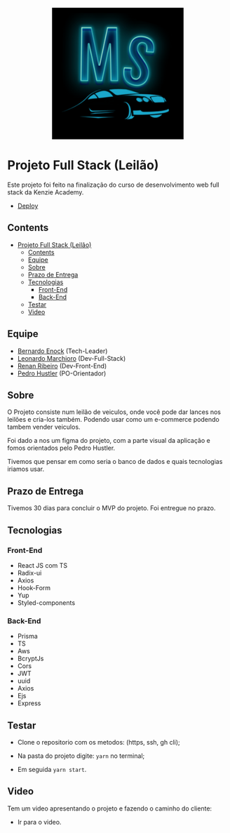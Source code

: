 <p align="center"><a href="https://motors17.vercel.app/" target="_blank"><img src="https://github.com/bernardoenock/motors17/blob/main/public/android-chrome-256x256.png?raw=true" width="300" alt="Logo Motorshop"></a></p>

# Projeto Full Stack (Leilão)

Este projeto foi feito na finalização do curso de desenvolvimento web full stack da Kenzie Academy.
- [Deploy](https://motors17.vercel.app/)

## Contents

- [Projeto Full Stack (Leilão)](#projeto-full-stack-leilão)
  - [Contents](#contents)
  - [Equipe](#equipe)
  - [Sobre](#sobre)
  - [Prazo de Entrega](#prazo-de-entrega)
  - [Tecnologias](#tecnologias)
    - [Front-End](#front-end)
    - [Back-End](#back-end)
  - [Testar](#testar)
  - [Video](#video)

## Equipe

- [Bernardo Enock](https://www.linkedin.com/in/bernardoenock/) (Tech-Leader)
- [Leonardo Marchioro](https://www.linkedin.com/in/leonardo-marchioro/) (Dev-Full-Stack)
- [Renan Ribeiro](https://www.linkedin.com/in/renandcr/) (Dev-Front-End)
- [Pedro Hustler](https://www.linkedin.com/in/pedrofhasler/) (PO-Orientador)

## Sobre

O Projeto consiste num leilão de veiculos, onde você pode dar lances nos leilões e cria-los também. Podendo usar como um e-commerce podendo tambem vender veiculos.

Foi dado a nos um figma do projeto, com a parte visual da aplicação e fomos orientados pelo Pedro Hustler.

Tivemos que pensar em como seria o banco de dados e quais tecnologias iriamos usar.

## Prazo de Entrega

Tivemos 30 dias para concluir o MVP do projeto. Foi entregue no prazo.

## Tecnologias

### Front-End

- React JS com TS
- Radix-ui
- Axios
- Hook-Form
- Yup
- Styled-components

### Back-End

- Prisma
- TS
- Aws
- BcryptJs
- Cors
- JWT
- uuid
- Axios
- Ejs
- Express

## Testar

- Clone o repositorio com os metodos: (https, ssh, gh cli);

- Na pasta do projeto digite: `yarn` no terminal;
- Em seguida `yarn start`.

## Video

Tem um video apresentando o projeto e fazendo o caminho do cliente:

- Ir para o video.
